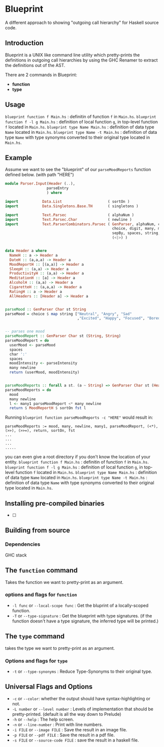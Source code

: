 # Blueprint
A different approach to showing "outgoing call hierarchy" for Haskell source code.


## Introduction
Blueprint is a UNIX like command line utility which pretty-prints the definitions in outgoing call hierarchies by using the GHC Renamer to extract the definitions out of the AST. 

There are 2 commands in Blueprint:

- **function**
- **type**



## Usage 
`blueprint function f Main.hs` : definitin of function `f` in `Main.hs`.
`blueprint function f -l g Main.hs` : definition of local function `g`, in top-level function `f` located in `Main.hs`.
`blueprint type Name Main.hs` : definition of data type `Name` located in `Main.hs`.
`blueprint type Name -t Main.hs` : definition of data type `Name` with type synonyms converted to their original type located in `Main.hs`. 


## Example
Assume we want to see the "blueprint" of our `parseMoodReports` function defined below. (with path "HERE") 

```haskell 
module Parser.Input(Header (..),
                   parseEntry
                   ) where

import           Data.List                     ( sortOn )
import           Data.Singletons.Base.TH       ( singletons )

import           Text.Parsec                   ( alphaNum )
import           Text.Parsec.Char              ( newline )
import           Text.ParserCombinators.Parsec ( GenParser, alphaNum, char,
                                                 choice, digit, many, many1,
                                                 sepBy, spaces, string, try,
                                                 (<|>) )


data Header a where
  NameH :: a -> Header a
  DateH :: (a,a,a) -> Header a
  MoodReportH :: [(a,a)] -> Header a 
  SleepH :: (a,a) -> Header a 
  ProductivityH :: (a,a) -> Header a
  MeditationH :: [a] -> Header a
  AlcoholH :: (a,a) -> Header a
  CigaretteH :: (a,a,a) -> Header a
  RatingH :: a -> Header a
  AllHeaders :: [Header a] -> Header a


parseMood :: GenParser Char st String
parseMood = choice $ map string ["Neutral", "Angry", "Sad"
                                 ,"Excited", "Happy", "Focused", "Bored"]


-- parses one mood
parseMoodReport :: GenParser Char st (String, String)
parseMoodReport = do
  userMood <- parseMood
  spaces
  char ':'
  spaces
  moodIntensity <- parseIntensity
  many newline
  return (userMood, moodIntensity)


parseMoodReports :: forall a st. (a ~ String) => GenParser Char st (Header a)
parseMoodReports = do
  mood
  many newline
  l <- many1 parseMoodReport <* many newline
  return $ MoodReportH $ sortOn fst l
```

Running `blueprint function parseMoodReports -c "HERE"` would result in:

``` text
parseMoodReports := mood, many, newline, many1, parseMoodReport, (<*), (>>), (>>=), return, sortOn, fst
... 
... 
... 
.....
```

you can even give a root directory if you don't know the location of your entity.
`blueprint function f Main.hs` : definitin of function `f` in `Main.hs`.
`blueprint function f -l g Main.hs` : definition of local function `g`, in top-level function `f` located in `Main.hs`.
`blueprint type Name Main.hs` : definition of data type `Name` located in `Main.hs`.
`blueprint type Name -t Main.hs` : definition of data type `Name` with type synonyms converted to their original type located in `Main.hs`. 

## Installing pre-compiled binaries 
  * [ ] 
## Building from source

### Dependencies
GHC 
stack 



## The `function` command 
Takes the function we want to pretty-print as an argument. 

### options and flags for `function`

- `-l func` or `--local-scope func` : Get the bluprint of a locally-scoped function.
- `-T` or `--type-signature` : Get the blueprint with type signatures. (if the function doesn't have a type signature, the inferred type will be printed.)

## The `type` command 
takes the type we want to pretty-print as an argument.

### Options and flags for `type`

- `-t` or `--type-synonyms` : Reduce Type-Synonyms to their original type.

## Universal Flags and Options

- `-c` or `--color`: whether the output should have syntax-highlighting or not. 
- `-L number` or `--level number` : Levels of implementation that should be pretty-printed. (default is all the way down to Prelude)
- `-h` or `--help` : The help screen.
- `-n` or `--line-number` : Print with line numbers.
- `-i FILE` or `--image FILE` : Save the result in an image file.
- `-p FILE` or `--pdf FILE` : Save the result in a pdf file.
- `-s FILE` or `--source-code FILE` : save the result in a haskell file.
